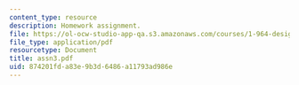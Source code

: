 ```yaml
---
content_type: resource
description: Homework assignment.
file: https://ol-ocw-studio-app-qa.s3.amazonaws.com/courses/1-964-design-for-sustainability-fall-2006/874201fda83e9b3d6486a11793ad986e_assn3.pdf
file_type: application/pdf
resourcetype: Document
title: assn3.pdf
uid: 874201fd-a83e-9b3d-6486-a11793ad986e
---
```

